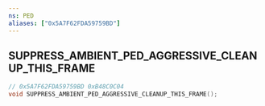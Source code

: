 ```yaml
---
ns: PED
aliases: ["0x5A7F62FDA59759BD"]
---
```

## SUPPRESS_AMBIENT_PED_AGGRESSIVE_CLEANUP_THIS_FRAME

```c
// 0x5A7F62FDA59759BD 0xB48C0C04
void SUPPRESS_AMBIENT_PED_AGGRESSIVE_CLEANUP_THIS_FRAME();
```



